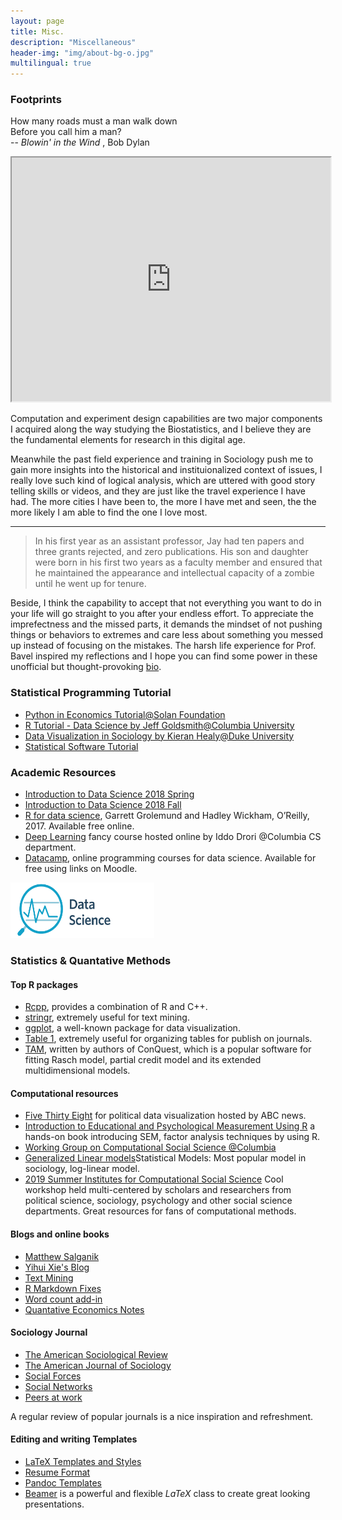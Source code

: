 ```yaml
---
layout: page
title: Misc.
description: "Miscellaneous"
header-img: "img/about-bg-o.jpg"
multilingual: true
---
```


### Footprints

<p class="message" align="left">
  How many roads must a man walk down<br>
  Before you call him a man?<br>
  --<i> Blowin' in the Wind </i>, Bob Dylan
</p>

<iframe src="https://www.google.com/maps/d/embed?mid=1mipXeTROxyXGCO7-LrqIvDfRgNgKZrXU" width="510" height="390"></iframe>

Computation and experiment design capabilities are two major components I acquired along the way studying the Biostatistics, and I believe they are the fundamental elements for research in this digital age.

Meanwhile the past field experience and training in Sociology push me to gain more insights into the historical and instituionalized context of issues, I really love such kind of logical analysis, which are uttered with good story telling skills or videos, and they are just like the travel experience I have had.  The more cities I have been to, the more I have met and seen, the the more likely I am able to find the one I love most.

---


> In his first year as an assistant professor, Jay had ten papers and three grants rejected, and zero publications. His son and daughter were born in his first two years as a faculty member and ensured that he maintained the appearance and intellectual capacity of a zombie until he went up for tenure.

Beside, I think the capability to accept that not everything you want to do in your life will go straight to you after your endless effort. To appreciate the imprefectness and the missed parts, it demands the mindset of not pushing things or behaviors to extremes and care less about something you messed up instead of focusing on the mistakes. The harsh life experience for Prof. Bavel inspired my reflections and I hope you can find some power in these unofficial but thought-provoking [bio](http://www.psych.nyu.edu/vanbavel/lab/lab-members.html).


### Statistical Programming Tutorial

* [Python in Economics Tutorial@Solan Foundation](https://lectures.quantecon.org/py/)
* [R Tutorial - Data Science by Jeff Goldsmith@Columbia University](https://p8105.com/)
* [Data Visualization in Sociology by Kieran Healy@Duke University](http://socviz880.co/)
* [Statistical Software Tutorial](http://www.smart-stats.org/content/software-tutorials)


### Academic Resources

* [Introduction to Data Science 2018 Spring](https://beanumber.github.io/sds192/index.html)
* [Introduction to Data Science 2018 Fall](https://rudeboybert.github.io/SDS192/)
* [R for data science](http://r4ds.had.co.nz/), Garrett Grolemund and Hadley Wickham, O’Reilly, 2017. Available free online.
* [Deep Learning](https://www.cs.columbia.edu/~idrori/deeplearningcufall2018.html) fancy course hosted online by Iddo Drori @Columbia CS department.
* [Datacamp](https://www.datacamp.com/groups/8702c0fa3e62145fd1a543715dddc3a3645cd03c/invite), online programming courses for data science. Available for free using links on Moodle.

<img src= "/img/Data_science.jpg" style="width:230px; height:89px;">

### Statistics & Quantative Methods

#### Top R packages

* [Rcpp](http://adv-r.had.co.nz/Rcpp.html), provides a combination of R and C++.
* [stringr](https://cran.r-project.org/web/packages/stringr/vignettes/stringr.html), extremely useful for text mining.
* [ggplot](https://www.mailman.columbia.edu/sites/default/files/media/fdawg_ggplot2.html), a well-known package for data visualization.
* [Table 1](https://cran.r-project.org/web/packages/table1/vignettes/table1-examples.html), extremely useful for organizing tables for publish on journals.
* [TAM](https://www.edmeasurementsurveys.com/TAM/Tutorials/), written by authors of ConQuest, which is a popular software for fitting Rasch model, partial credit model and its extended multidimensional models.

#### Computational resources

* [Five Thirty Eight](https://fivethirtyeight.com/) for political data visualization hosted by ABC news.
* [Introduction to Educational and Psychological Measurement Using R](https://www.thetaminusb.com/intro-measurement-r/) a hands-on book introducing SEM, factor analysis techniques by using R.
* [Working Group on Computational Social Science @Columbia](http://css.iserp.columbia.edu/)
* [Generalized Linear models](https://data.princeton.edu/wws509/sets)Statistical Models: Most popular model in sociology, log-linear model.
* [2019 Summer Institutes for Computational Social Science](https://compsocialscience.github.io/summer-institute/2019/) Cool workshop held multi-centered by scholars and researchers from political science, sociology, psychology and other social science departments. Great resources for fans of computational methods.

#### Blogs and online books

* [Matthew Salganik](http://www.princeton.edu/~mjs3/)
* [Yihui Xie's Blog](https://yihui.name/)
* [Text Mining](https://github.com/dgrtwo/tidy-text-mining)
* [R Markdown Fixes](https://docs.google.com/document/d/1P7IyZ4On9OlrCOhygFxjC7XhQqyw8OludwChz-uFd_o/edit)
* [Word count add-in](https://github.com/benmarwick/wordcountaddin)
* [Quantative Economics Notes](https://notes.quantecon.org/)


#### Sociology Journal

* [The American Sociological Review](https://journals.sagepub.com/home/asr)
* [The American Journal of Sociology](https://www.journals.uchicago.edu/toc/ajs/current)
* [Social Forces](https://academic.oup.com/sf/issue)
* [Social Networks](https://www.journals.elsevier.com/social-networks)
* [Peers at work](https://eml.berkeley.edu/~moretti/text20.pdf)

A regular review of popular journals is a nice inspiration and refreshment.

#### Editing and writing Templates

* [LaTeX Templates and Styles](https://github.com/kjhealy/latex-custom-kjh)
* [Resume Format](http://kjhealy.github.io/kjh-vita/)
* [Pandoc Templates](https://github.com/kjhealy/pandoc-templates)
* [Beamer](http://web.mit.edu/rsi/www/pdfs/beamer-tutorial.pdf) is a powerful and flexible $LaTeX$ class to create great looking presentations.
